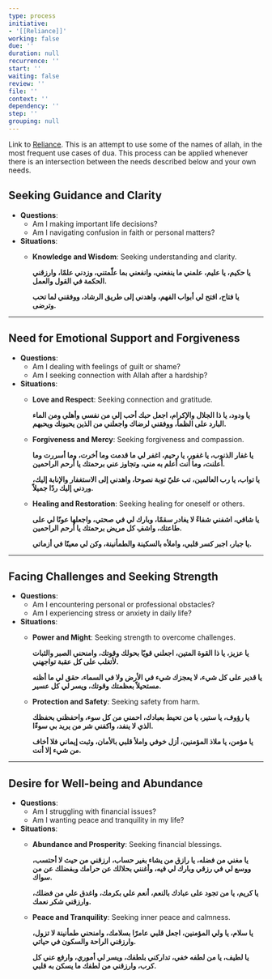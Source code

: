 ```yaml
---
type: process
initiative:
- '[[Reliance]]'
working: false
due: ''
duration: null
recurrence: ''
start: ''
waiting: false
review: ''
file: ''
context: ''
dependency: ''
step: ''
grouping: null
---
```


Link to [Reliance](Initiatives/good%20traits/Reliance.md). This is an attempt to use some of the names of allah, in the most frequent use cases of dua. This process can be applied whenever there is an intersection between the needs described below and your own needs.

## Seeking Guidance and Clarity

* **Questions**:
  * Am I making important life decisions?
  * Am I navigating confusion in faith or personal matters?
* **Situations**:
  * **Knowledge and Wisdom**: Seeking understanding and clarity.

	**يا حكيم، يا عليم، علمني ما ينفعني، وانفعني بما علّمتني، وزدني علمًا، وارزقني الحكمة في القول والعمل.**

	**يا فتاح، افتح لي أبواب الفهم، واهدني إلى طريق الرشاد، ووفقني لما تحب وترضى.**

---

## Need for Emotional Support and Forgiveness

* **Questions**:
  * Am I dealing with feelings of guilt or shame?
  * Am I seeking connection with Allah after a hardship?
* **Situations**:
  * **Love and Respect**: Seeking connection and gratitude.

	**يا ودود، يا ذا الجلال والإكرام، اجعل حبك أحب إلي من نفسي وأهلي ومن الماء البارد على الظمأ، ووفقني لرضاك واجعلني من الذين يحبونك ويحبهم.**

  * **Forgiveness and Mercy**: Seeking forgiveness and compassion.

	**يا غفار الذنوب، يا غفور، يا رحيم، اغفر لي ما قدمت وما أخرت، وما أسررت وما أعلنت، وما أنت أعلم به مني، وتجاوز عني برحمتك يا أرحم الراحمين.**

	**يا تواب، يا رب العالمين، تب عليّ توبة نصوحا، واهدني إلى الاستغفار والإنابة إليك، وردني إليك ردًا جميلاً.**

  * **Healing and Restoration**: Seeking healing for oneself or others.

	**يا شافي، اشفني شفاءً لا يغادر سقمًا، وبارك لي في صحتي، واجعلها عونًا لي على طاعتك، واشفِ كل مريض برحمتك يا أرحم الراحمين.**

	**يا جبار، اجبر كسر قلبي، واملأه بالسكينة والطمأنينة، وكن لي معينًا في أزماتي.**

---

## Facing Challenges and Seeking Strength

* **Questions**:
  * Am I encountering personal or professional obstacles?
  * Am I experiencing stress or anxiety in daily life?
* **Situations**:
  * **Power and Might**: Seeking strength to overcome challenges.

	**يا عزيز، يا ذا القوة المتين، اجعلني قويًا بحولك وقوتك، وامنحني الصبر والثبات لأتغلب على كل عقبة تواجهني.**

	**يا قدير على كل شيء، لا يعجزك شيء في الأرض ولا في السماء، حقق لي ما أظنه مستحيلاً بعظمتك وقوتك، ويسر لي كل عسير.**

  * **Protection and Safety**: Seeking safety from harm.

	**يا رؤوف، يا ستير، يا من تحيط بعبادك، احمني من كل سوء، واحفظني بحفظك الذي لا ينفد، واكفني شر من يريد بي سوءًا.**

	**يا مؤمن، يا ملاذ المؤمنين، أزل خوفي واملأ قلبي بالأمان، وثبت إيماني فلا أخاف من شيء إلا أنت.**

---

## Desire for Well-being and Abundance

* **Questions**:
  * Am I struggling with financial issues?
  * Am I wanting peace and tranquility in my life?
* **Situations**:
  * **Abundance and Prosperity**: Seeking financial blessings.

	**يا مغني من فضله، يا رازق من يشاء بغير حساب، ارزقني من حيث لا أحتسب، ووسع لي في رزقي وبارك لي فيه، وأغنني بحلالك عن حرامك وبفضلك عن من سواك.**

	**يا كريم، يا من تجود على عبادك بالنعم، أنعم علي بكرمك، واغدق علي من فضلك، وارزقني شكر نعمك.**

  * **Peace and Tranquility**: Seeking inner peace and calmness.

	**يا سلام، يا ولي المؤمنين، اجعل قلبي عامرًا بسلامك، وامنحني طمأنينة لا تزول، وارزقني الراحة والسكون في حياتي.**

	**يا لطيف، يا من لطفه خفي، تداركني بلطفك، ويسر لي أموري، وارفع عني كل كرب، وارزقني من لطفك ما يسكن به قلبي.**
